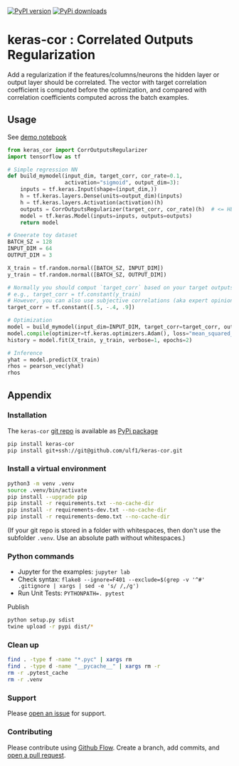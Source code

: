 [![PyPI version](https://badge.fury.io/py/keras-cor.svg)](https://badge.fury.io/py/keras-cor)
[![PyPi downloads](https://img.shields.io/pypi/dm/keras-cor)](https://img.shields.io/pypi/dm/keras-cor)


# keras-cor : Correlated Outputs Regularization
Add a regularization if the features/columns/neurons the hidden layer or output layer should be correlated. The vector with target correlation coefficient is computed before the optimization, and compared with correlation coefficients computed across the batch examples.

## Usage
See [demo notebook](demo/Correlated%20Outputs%20Regularization.ipynb)

```py
from keras_cor import CorrOutputsRegularizer
import tensorflow as tf

# Simple regression NN
def build_mymodel(input_dim, target_corr, cor_rate=0.1, 
                  activation="sigmoid", output_dim=3):
    inputs = tf.keras.Input(shape=(input_dim,))
    h = tf.keras.layers.Dense(units=output_dim)(inputs)
    h = tf.keras.layers.Activation(activation)(h)
    outputs = CorrOutputsRegularizer(target_corr, cor_rate)(h)  # <= HERE
    model = tf.keras.Model(inputs=inputs, outputs=outputs)
    return model

# Gneerate toy dataset
BATCH_SZ = 128
INPUT_DIM = 64
OUTPUT_DIM = 3

X_train = tf.random.normal([BATCH_SZ, INPUT_DIM])
y_train = tf.random.normal([BATCH_SZ, OUTPUT_DIM])

# Normally you should comput `target_corr` based on your target outputs `y_train`
# e.g., target_corr = tf.constant(y_train)
# However, you can also use subjective correlations (aka expert opinions), e.g.,
target_corr = tf.constant([.5, -.4, .9])

# Optimization
model = build_mymodel(input_dim=INPUT_DIM, target_corr=target_corr, output_dim=OUTPUT_DIM)
model.compile(optimizer=tf.keras.optimizers.Adam(), loss="mean_squared_error")
history = model.fit(X_train, y_train, verbose=1, epochs=2)

# Inference
yhat = model.predict(X_train)
rhos = pearson_vec(yhat)
rhos
```

## Appendix

### Installation
The `keras-cor` [git repo](http://github.com/ulf1/keras-cor) is available as [PyPi package](https://pypi.org/project/keras-cor)

```sh
pip install keras-cor
pip install git+ssh://git@github.com/ulf1/keras-cor.git
```

### Install a virtual environment

```sh
python3 -m venv .venv
source .venv/bin/activate
pip install --upgrade pip
pip install -r requirements.txt --no-cache-dir
pip install -r requirements-dev.txt --no-cache-dir
pip install -r requirements-demo.txt --no-cache-dir
```

(If your git repo is stored in a folder with whitespaces, then don't use the subfolder `.venv`. Use an absolute path without whitespaces.)

### Python commands

* Jupyter for the examples: `jupyter lab`
* Check syntax: `flake8 --ignore=F401 --exclude=$(grep -v '^#' .gitignore | xargs | sed -e 's/ /,/g')`
* Run Unit Tests: `PYTHONPATH=. pytest`

Publish

```sh
python setup.py sdist 
twine upload -r pypi dist/*
```

### Clean up 

```sh
find . -type f -name "*.pyc" | xargs rm
find . -type d -name "__pycache__" | xargs rm -r
rm -r .pytest_cache
rm -r .venv
```


### Support
Please [open an issue](https://github.com/ulf1/keras-cor/issues/new) for support.


### Contributing
Please contribute using [Github Flow](https://guides.github.com/introduction/flow/). Create a branch, add commits, and [open a pull request](https://github.com/ulf1/keras-cor/compare/).
